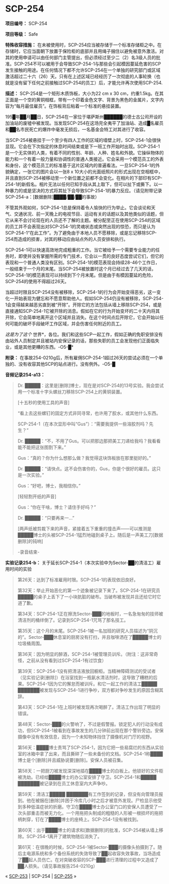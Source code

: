 # SCP-254
                        


**项目编号：** SCP-254

**项目等级：** Safe

**特殊收容措施：** 在未被使用时，SCP-254应当被存储于一个标准存储柜之中。在存储时，它应当面朝下放置于保险柜的底部并且用绳子捆住以避免被意外激活。对其的使用申请可以由任何部门主管提出，但必须经过至少二（2）名3级人员的批准。SCP-254不可以被用于会导致SCP-254-1与那些会引起模因蔓延危害的SCP发生接触的用途。在任何情况下都不允许SCP-254在一个单独的研究部门或区域激活超过二十六（26）天。只有在上述区域已经经历了一次彻底的人事轮换（也就是没有留下任何之前接触过SCP-254的员工）后，才能允许再次使用SCP-254.

**描述：** SCP-254是一个矩形木质饰板，大小为22 cm x 30 cm，约重1.5kg。在其正面是一个空的黄铜相框，带有一个印着金色文字、背景为黑色的金属片，文字内容为“每月最佳雇员”。在饰板背后粘着一个标准的悬挂装置。

195█年██月██日，SCP-254在一家位于堪萨斯州██████的德士古公司开设的加油站的废墟中被发现。当发现SCP-254在这场完全夷平了加油站、造成█名雇员和██名市民死亡的爆炸中毫发无损后，一名基金会特工对其进行了收容。

当SCP-254被悬挂于一个至少有四人工作的区域的墙壁上时，SCP-254-1会很快显现。它会在下次指定的休息时间结束或是下一班工作开始时出现。SCP-254-1是一个无实体的人类，有着不同的性别、年龄、人种、姓名和外貌。它操纵物体的能力和一个有着一般力量和协调性的普通人类接近。它会采用一个模范员工的外表和身份，这个模范员工的标准基于这片区域内的普遍看法。一旦SCP-254-1的外貌确定，一张它的图片会以一张8 x 10大小的光面纸照片的形式出现在空相框中，并且直到SCP-254被移动至一个新位置之前都不会变化。在相片的下部印有SCP-254-1的新假名。相片无法以任何已知手段从其上取下，但可以扯下或撕下。以一种暴力的或是坚决的方式将其扯下会导致SCP-254-1的暴力反应。（请见附带记录 SCP-254-a：[数据删除]████/██/██的事故）

不管其外观如何，SCP-254-1总是保持着令人愉快的行为举止。它会谈论和天气、交通状况、前一天晚上的电视节目、运动有关的话题以及其他类似的话题，但它从来不会讨论现在的人员还不了解的主题。被分配至正在使用SCP-254的区域的员工并不会表现出对SCP-254-1的灵魂状态或突然出现的惊恐，而只是认为SCP-254-1“在此工作”。为了避免由于本地人员不愿移除，或是忘记移除SCP-254而造成的损害，对其的移动应由站点外的人员安排和执行。

SCP-254-1可以快速高效地完成粗重的工作。当它被给予一个需要专业能力的任务时，即使并没有掌握所需的专门技术，它会以一贯的良好态度尝试它们，但它的表现和一个普通人类没有区别。SCP-254-1的模范表现会持续28-46个工作日，一般结束于一个月的末尾。当SCP-254被放置时这个月已经过去了几天的话，SCP-254-1的模范表现可以持续到下个月末尾。但是由于有模因蔓延的危险，SCP-254的使用不得超过26天。

当超过时限且SCP-254没有被移除，SCP-254-1的行为会开始变得恶劣，这一变化一开始表现为健忘和不愿意帮助他人。假如SCP-254仍没有被移除，SCP-254-1会变得越来越恶劣直到被“开除”。开除它的方法包括从墙上移除SCP-254，或是直接通知SCP-254-1它被开除的消息。假如在它的行为开始变坏的二十天内将其开除，它会简单地离开这个区域并且消失。在这个时间点后开除它，它会开始以任何可能的破坏手段破坏工作区域，并会伤害任何附近的员工。

*这是为了这个* 世界*，各位。我们和这些SCP一起工作，假如正确的免职安排没有由站外人员制定并且被站内安保记录的话，那些失职的员工会发现他们正面临失业，或是其他更糟的东西。-O5-█* 

**附录：** 在事故254-0210g后，所有雇佣SCP-254-1超过26天的尝试必须在一个单独的、没有收容其他SCP的站点进行。没有例外。-O5-█

**音频记录254-a13：** 


> Dr. █████：这里是[删除]博士，现在是对SCP-254的13号实验。我会尝试用一个标准十字头螺丝刀移除SCP-254上的黄铜装置。
> 
> [十五秒的使用工具的声音]
> 
> “看上去这些螺钉的固定方式非同寻常，也许用了胶水，或其他什么东西。
> 
> SCP-254-1（在本次显形中叫“Gus”）：“需要我提供一些溶胶剂吗？先生？”
> 
> Dr. █████：“不，不用了Gus。可以把那边那把美工刀递给我吗？我看看能不能把这张图割下来。”
> 
> Gus：“真的？你为什么想那么做？我觉得这块饰板放在那里挺好的。”
> 
> Dr. █████：“请快点。这不会伤害你的，Gus，你是个很好的雇员。这只是一次实验。”
> 
> Gus：“好吧，博士，我相信你。”
> 
> [轻轻割开纸的声音]
> 
> Gus：“你在干啥，博士？请住手好吗？”
> 
> Dr. █████：“只要再来一…”
> 
> [两声纸被剪裁下来的声音，紧接着五下重重的撞击声——可以推测是█████博士的头被SCP-254-1猛烈地磕到桌子上。随后是一声美工刀[数据删除]的钝响]
> 
> -录音结束-
> 

**实验记录254-b：** 关于延长SCP-254-1（本次实验中为Sector-██的清洁工）雇用时间的实验


> 第26天：达到了标准雇用时限。SCP-254-1的表现依旧良好。
> 
> 第32天：举止开始恶化的第一个迹象被记录下来了。SCP-254-1在研究员█████的桌子上丢下了一小块肮脏的破布。当破布被发现并且还给它时它道了歉。
> 
> 第34天：SCP-254-1正在擦洗Sector-███的地板时，一名急匆匆的技师被清洁剂的桶绊倒了。记录到SCP-254-1咒骂了那名技工。
> 
> 第35天：这个月的末尾。SCP-254-1被一名加班的研究人员描述为“阴沉的”。Sector-███休息室的厨房没有打扫，并且咖啡洒在了█████博士的垃圾桶周围。
> 
> 第36天：因为明显的醉酒，SCP-254-1被管理员训斥。（附注：这非常奇怪，之前从没有看到过SCP-254-1有过饮食）
> 
> 第39天：SCP-254-1没有把清洁液放回橱柜。当精神障碍测试的受试者（见实验记录[删除]）在浴室找到一瓶氨水清洁剂时，这导致了糟糕的后果。SCP-254-1因为它的懈怠而被训斥。和它一起工作的清洁工█████ ███████被发现与SCP-254-1进行争吵，双方都对争吵发生的原因含糊其辞。
> 
> 第43天：SCP-254-1在上班时被发现再次喝醉了。清洁工作出现了明显的错误。
> 
> 第48天：Sector-███的火警响了，不过是假警报。锁定犯人的行动没有成功，但SCP-254-1被看到在事故发生的几分钟前出现在那个警铃旁边。安保摄像中没有有效信息，因为一个未知物体挡住了摄像机对门厅的视野。
> 
> 第56天：████博士责骂了SCP-254-1，因为它把一些易腐烂的东西从实验室的冰箱中拿了出来，而且撕碎了一些未备份的文档。SCP-254-1称████博士是个[删除]并且威胁说要[删除]。安保人员被召集。
> 
> 第58天：一把厨刀被发现深深地插在████博士的白板上。他锁好的文件柜被洗劫。已经给████博士的办公室安排了守卫。SCP-254-1和█████ ███████被记录到在员工休息室内大声争吵。
> 
> 第59天：清洁工█████ ███████有工作签到的记录，但没有向管理员报到。他在被捆在[删除]并困于冷库几小时之后才被意外发现。尸检显示他受到多种低温症状的折磨。守卫在████博士办公室门口的安保人员遭受了一次头部重击而被无力化。一个用拖把头制成的粗糙的人形被一根损坏的拖把柄刺穿，钉在了████博士的座椅上。SCP-254-1没有被找到。
> 
> 第60天：出于████博士的请求和[数据删除]的批准，SCP-254被从墙上移除。SCP-254-1离开了建筑物随后消失了。
> 
> 第61天：在很晚的时候，SCP-254-1被Sector-███的摄像头拍摄到了。随后主电源系统和多个备份系统的失效导致了██起收容失效事故，当场造成了██起人员伤亡。在对突破收容的SCP-███进行清理的过程中又造成了██人损失。（请见事故报告254-0210g）
> 



« [SCP-253](/scp-253) | SCP-254 | [SCP-255](/scp-255) »





                    